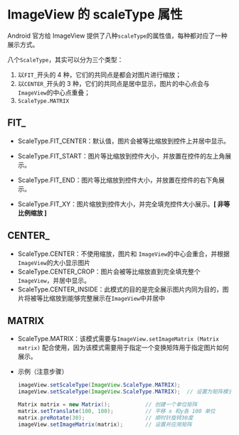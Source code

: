 # ImageView 的 scaleType 属性

Android 官方给 ImageView 提供了八种`scaleType`的属性值，每种都对应了一种展示方式。

八个`ScaleType`，其实可以分为三个类型：

1. 以`FIT_`开头的 4 种，它们的共同点是都会对图片进行缩放；
2. 以`CENTER_`开头的 3 种，它们的共同点是居中显示，图片的中心点会与`ImageView`的中心点重叠；
3. `ScaleType.MATRIX`



## FIT_

- ScaleType.FIT_CENTER：默认值，图片会被等比缩放到控件上并居中显示。

- ScaleType.FIT_START：图片等比缩放到控件大小，并放置在控件的左上角展示。

- ScaleType.FIT_END：图片等比缩放到控件大小，并放置在控件的右下角展示。

- ScaleType.FIT_XY：图片缩放到控件大小，并完全填充控件大小展示。**[ 非等比例缩放 ]**

  

## CENTER_

- ScaleType.CENTER：不使用缩放，图片和 `ImageView`的中心会重合，并根据 `ImageView`的大小显示图片
- ScaleType.CENTER_CROP：图片会被等比缩放直到完全填充整个`ImageView`，并居中显示。
- ScaleType.CENTER_INSIDE：此模式的目的是完全展示图片内同为目的，图片将被等比缩放到能够完整展示在`ImageView`中并居中



## MATRIX

- ScaleType.MATRIX：该模式需要与`ImageView.setImageMatrix (Matrix matrix)` 配合使用，因为该模式需要用于指定一个变换矩阵用于指定图片如何展示。

- 示例（注意步骤）

  ```java
  imageView.setScaleType(ImageView.ScaleType.MATRIX);
  imageView.setScaleType(ImageView.ScaleType.MATRIX);  // 设置为矩阵模式
  
  Matrix matrix = new Matrix();           // 创建一个单位矩阵
  matrix.setTranslate(100, 100);          // 平移 x 和y各 100 单位
  matrix.preRotate(30);                   // 顺时针旋转30度
  imageView.setImageMatrix(matrix);       // 设置并应用矩阵
  ```

  
